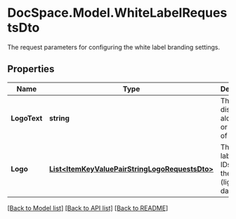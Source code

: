 # DocSpace.Model.WhiteLabelRequestsDto
The request parameters for configuring the white label branding settings.

## Properties

Name | Type | Description | Notes
------------ | ------------- | ------------- | -------------
**LogoText** | **string** | The text to display alongside or in place of the logo. | [optional] 
**Logo** | [**List&lt;ItemKeyValuePairStringLogoRequestsDto&gt;**](.md) | The white label tenant IDs with their logos (light or dark). | [optional] 

[[Back to Model list]](../README.md#documentation-for-models) [[Back to API list]](../README.md#documentation-for-api-endpoints) [[Back to README]](../README.md)

